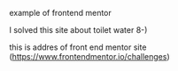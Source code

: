 example of frontend mentor

I solved this site about toilet water 8-)

this is addres of front end mentor site
(https://www.frontendmentor.io/challenges)
